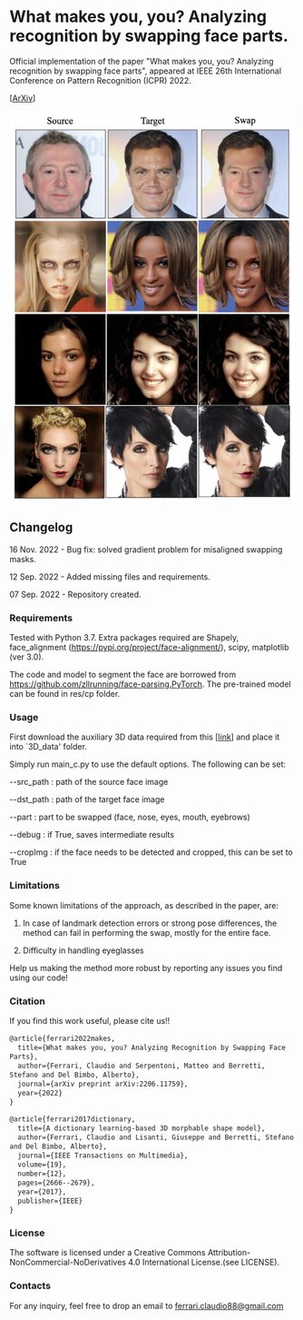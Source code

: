 # What makes you, you? Analyzing recognition by swapping face parts.

Official implementation of the paper "What makes you, you? Analyzing recognition by swapping face parts", appeared at IEEE 26th International Conference on Pattern Recognition (ICPR) 2022.

[[ArXiv](https://arxiv.org/pdf/2206.11759.pdf)]

![alt text](https://github.com/clferrari/FacePartsSwap/blob/main/conf/method.png)

## Changelog

16 Nov. 2022 - Bug fix: solved gradient problem for misaligned swapping masks.

12 Sep. 2022 - Added missing files and requirements.

07 Sep. 2022 - Repository created.

### Requirements

Tested with Python 3.7. Extra packages required are Shapely, face_alignment (https://pypi.org/project/face-alignment/), scipy, matplotlib (ver 3.0).

The code and model to segment the face are borrowed from https://github.com/zllrunning/face-parsing.PyTorch. The pre-trained model can be found in res/cp folder.

### Usage

First download the auxiliary 3D data required from this [[link](https://drive.google.com/file/d/1ZL66ZWivvNKZ-gcBIDmjbmzpMf_gimOi/view?usp=sharing)] and place it into `3D_data' folder.

Simply run main_c.py to use the default options. The following can be set:

--src_path : path of the source face image

--dst_path : path of the target face image

--part : part to be swapped (face, nose, eyes, mouth, eyebrows)

--debug : if True, saves intermediate results

--cropImg : if the face needs to be detected and cropped, this can be set to True


### Limitations

Some known limitations of the approach, as described in the paper, are:

1. In case of landmark detection errors or strong pose differences, the method can fail in performing the swap, mostly for the entire face. 

2. Difficulty in handling eyeglasses

Help us making the method more robust by reporting any issues you find using our code!

### Citation

If you find this work useful, please cite us!!

```
@article{ferrari2022makes,
  title={What makes you, you? Analyzing Recognition by Swapping Face Parts},
  author={Ferrari, Claudio and Serpentoni, Matteo and Berretti, Stefano and Del Bimbo, Alberto},
  journal={arXiv preprint arXiv:2206.11759},
  year={2022}
}
```

```
@article{ferrari2017dictionary,
  title={A dictionary learning-based 3D morphable shape model},
  author={Ferrari, Claudio and Lisanti, Giuseppe and Berretti, Stefano and Del Bimbo, Alberto},
  journal={IEEE Transactions on Multimedia},
  volume={19},
  number={12},
  pages={2666--2679},
  year={2017},
  publisher={IEEE}
}

```

### License

The software is licensed under a Creative Commons Attribution-NonCommercial-NoDerivatives 4.0 International License.(see LICENSE).

### Contacts

For any inquiry, feel free to drop an email to ferrari.claudio88@gmail.com